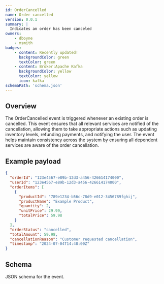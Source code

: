 ```yaml
---
id: OrderCancelled
name: Order cancelled
version: 0.0.1
summary: |
  Indicates an order has been canceled
owners:
    - dboyne
    - msmith
badges:
    - content: Recently updated!
      backgroundColor: green
      textColor: green
    - content: Broker:Apache Kafka
      backgroundColor: yellow
      textColor: yellow
      icon: kafka
schemaPath: 'schema.json'
---
```


## Overview

The OrderCancelled event is triggered whenever an existing order is cancelled. This event ensures that all relevant services are notified of the cancellation, allowing them to take appropriate actions such as updating inventory levels, refunding payments, and notifying the user. The event helps maintain consistency across the system by ensuring all dependent services are aware of the order cancellation.

## Example payload

```json title="Example payload"
{
  "orderId": "123e4567-e89b-12d3-a456-426614174000",
  "userId": "123e4567-e89b-12d3-a456-426614174000",
  "orderItems": [
    {
      "productId": "789e1234-b56c-78d9-e012-3456789fghij",
      "productName": "Example Product",
      "quantity": 2,
      "unitPrice": 29.99,
      "totalPrice": 59.98
    }
  ],
  "orderStatus": "cancelled",
  "totalAmount": 59.98,
  "cancellationReason": "Customer requested cancellation",
  "timestamp": "2024-07-04T14:48:00Z"
}

```

## Schema

JSON schema for the event.

<Schema title="JSON Schema" file="schema.json"/>